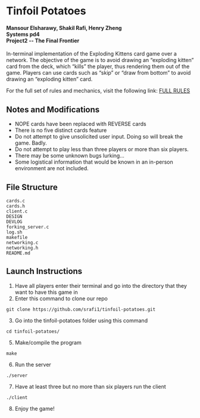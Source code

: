 # Tinfoil Potatoes
#### Mansour Elsharawy, Shakil Rafi, Henry Zheng<br>Systems pd4<br>Project2 -- The Final Frontier

In-terminal implementation of the Exploding Kittens card game over a network. The objective of the game is to avoid drawing an “exploding kitten” card from the deck, which “kills” the player, thus rendering them out of the game. Players can use cards such as “skip” or “draw from bottom” to avoid drawing an “exploding kitten” card.

For the full set of rules and mechanics, visit the following link: [FULL RULES](https://www.fgbradleys.com/rules/rules2/ExplodingKittens-rules.pdf) 

## Notes and Modifications
* NOPE cards have been replaced with REVERSE cards
* There is no five distinct cards feature
* Do not attempt to give unsolicited user input. Doing so will break the game. Badly.
* Do not attempt to play less than three players or more than six players.
* There may be some unknown bugs lurking...
* Some logistical information that would be known in an in-person environment are not included.

## File Structure
```
cards.c
cards.h
client.c
DESIGN
DEVLOG
forking_server.c
log.sh
makefile
networking.c
networking.h
README.md
```

## Launch Instructions
    
1. Have all players enter their terminal and go into the directory that they want to have this game in
2. Enter this command to clone our repo
```
git clone https://github.com/srafi1/tinfoil-potatoes.git
```
3. Go into the tinfoil-potatoes folder using this command
```
cd tinfoil-potatoes/
```
5. Make/compile the program
```
make
```
6. Run the server
```
./server
```
7. Have at least three but no more than six players run the client
```
./client
```
8. Enjoy the game!

